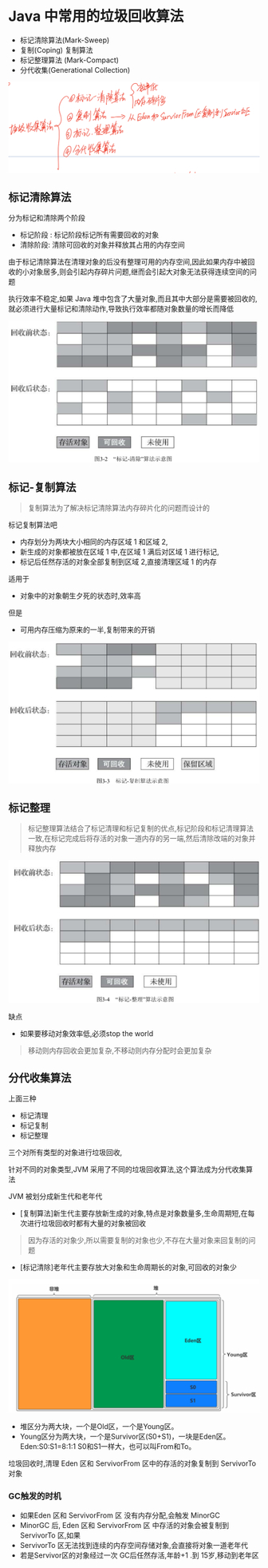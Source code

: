 # Java 中常用的垃圾回收算法

- 标记清除算法(Mark-Sweep)
- 复制(Coping) 复制算法
- 标记整理算法 (Mark-Compact)
- 分代收集(Generational Collection) 

![image-20200526214745413](assets/image-20200526214745413.png)

## 标记清除算法

分为标记和清除两个阶段

- 标记阶段 : 标记阶段标记所有需要回收的对象
- 清除阶段: 清除可回收的对象并释放其占用的内存空间

由于标记清除算法在清理对象的后没有整理可用的内存空间,因此如果内存中被回收的小对象居多,则会引起内存碎片问题,继而会引起大对象无法获得连续空间的问题

执行效率不稳定,如果 Java 堆中包含了大量对象,而且其中大部分是需要被回收的,就必须进行大量标记和清除动作,导致执行效率都随对象数量的增长而降低

![image-20200526215155327](assets/image-20200526215155327.png)

## 标记-复制算法

> 复制算法为了解决标记清除算法内存碎片化的问题而设计的

标记复制算法吧

- 内存划分为两块大小相同的内存区域 1 和区域 2,
- 新生成的对象都被放在区域 1 中,在区域 1 满后对区域 1 进行标记,
- 标记后任然存活的对象全部复制到区域 2,直接清理区域 1 的内存

适用于

- 对象中的对象朝生夕死的状态时,效率高

但是

- 可用内存压缩为原来的一半,复制带来的开销

![image-20200526215534085](assets/image-20200526215534085.png)

## 标记整理

> 标记整理算法结合了标记清理和标记复制的优点,标记阶段和标记清理算法一致,在标记完成后将存活的对象一道内存的另一端,然后清除改端的对象并释放内存

![image-20200526215658305](assets/image-20200526215658305.png)

缺点

- 如果要移动对象效率低,必须stop the world 



> 移动则内存回收会更加复杂,不移动则内存分配时会更加复杂

## 分代收集算法

上面三种

- 标记清理
- 标记复制
- 标记整理

三个对所有类型的对象进行垃圾回收,

针对不同的对象类型,JVM 采用了不同的垃圾回收算法,这个算法成为分代收集算法

JVM 被划分成新生代和老年代

- [复制算法]新生代主要存放新生成的对象,特点是对象数量多,生命周期短,在每次进行垃圾回收时都有大量的对象被回收

> 因为存活的对象少,所以需要复制的对象也少,不存在大量对象来回复制的问题

- [标记清除]老年代主要存放大对象和生命周期长的对象,可回收的对象少

![image-20200526222439108](assets/image-20200526222439108.png)



- 堆区分为两大块，一个是Old区，一个是Young区。 
- Young区分为两大块，一个是Survivor区(S0+S1)，一块是Eden区。 Eden:S0:S1=8:1:1 S0和S1一样大，也可以叫From和To。

垃圾回收时,清理 Eden 区和 ServivorFrom 区中的存活的对象复制到 ServivorTo 对象



### GC触发的时机

- 如果Eden 区和 ServivorFrom 区 没有内存分配,会触发 MinorGC
- MinorGC 后, Eden 区和 ServivorFrom 区  中存活的对象会被复制到 ServivorTo 区,如果 
- ServivorTo 区无法找到连续的内存空间存储对象,会直接将对象一道老年代
- 若是Servivor区的对象经过一次 GC后任然存活,年龄+1 .到 15岁,移动到老年区